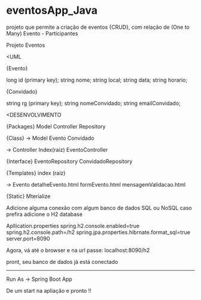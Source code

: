 # eventosApp_Java
projeto que permite a criação de eventos {CRUD}, com relação de (One to Many) Evento - Participantes 

Projeto Eventos

<UML

{Evento}

long id (primary key);
string nome;
string local;
string data;
string horario;

{Convidado}

string rg (primary key);
string nomeConvidado;
string emailConvidado;

<DESENVOLVIMENTO

{Packages}
Model
Controller
Repository

{Class}
  -> Model
Evento
Convidado

  -> Controller
Index(raiz)
EventoController

{Interface}
 EventoRepository
 ConvidadoRepository
 
 {Templates}
 index (raiz)
 
  -> Evento
  detalheEvento.html
  formEvento.html
  mensagemValidacao.html
  
 {Static}
 Mterialize
  

Adicione alguma conexão com algum banco de dados SQL ou NoSQL
caso prefira adicione o H2 database

Apllication.properties
spring.h2.console.enabled=true
spring.h2.console.path=/h2
spring.jpa.properties.hibrnate.format_sql=true
server.port=8090

Agora, vá até o browser e na url passe:
localhost:8090/h2

pront, seu banco de dados já está conectado

---------------------------------------------------------

Run As
    -> Spring Boot App

De um start na apliação e pronto !!
